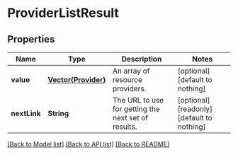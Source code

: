 # ProviderListResult


## Properties
Name | Type | Description | Notes
------------ | ------------- | ------------- | -------------
**value** | [**Vector{Provider}**](Provider.md) | An array of resource providers. | [optional] [default to nothing]
**nextLink** | **String** | The URL to use for getting the next set of results. | [optional] [readonly] [default to nothing]


[[Back to Model list]](../README.md#models) [[Back to API list]](../README.md#api-endpoints) [[Back to README]](../README.md)


